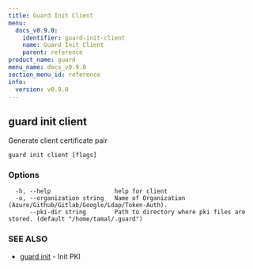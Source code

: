 ```yaml
---
title: Guard Init Client
menu:
  docs_v0.9.0:
    identifier: guard-init-client
    name: Guard Init Client
    parent: reference
product_name: guard
menu_name: docs_v0.9.0
section_menu_id: reference
info:
  version: v0.9.0
---
```


## guard init client

Generate client certificate pair

```
guard init client [flags]
```

### Options

```
  -h, --help                  help for client
  -o, --organization string   Name of Organization (Azure/Github/Gitlab/Google/Ldap/Token-Auth).
      --pki-dir string        Path to directory where pki files are stored. (default "/home/tamal/.guard")
```

### SEE ALSO

* [guard init](/docs/v0.9.0/reference/guard_init)	 - Init PKI

